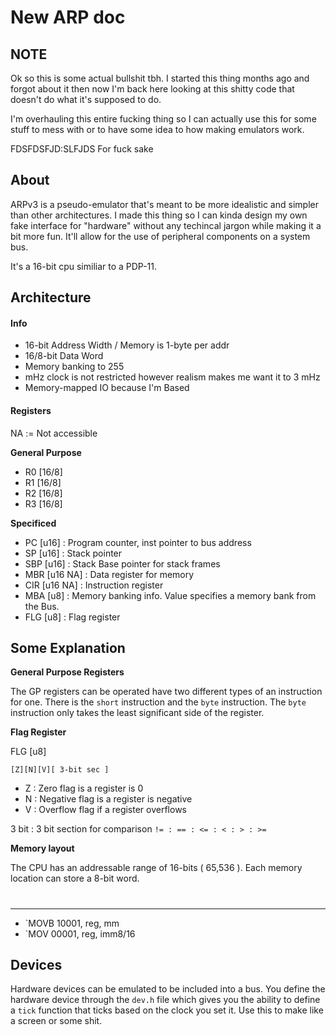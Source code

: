 New ARP doc
===========

NOTE
-----------
Ok so this is some actual bullshit tbh.
I started this thing months ago and forgot about it then now I'm back here looking
at this shitty code that doesn't do what it's supposed to do.

I'm overhauling this entire fucking thing so I can actually use this for some stuff to mess with
or to have some idea to how making emulators work.

FDSFDSFJD:SLFJDS For fuck sake

About
------------
ARPv3 is a pseudo-emulator that's meant to be more idealistic and simpler than other architectures. I made this thing so I can kinda design my own
fake interface for "hardware" without any techincal jargon  while making it a bit more fun. It'll allow for the use of peripheral components on a
system bus.

It's a 16-bit cpu similiar to a PDP-11.

Architecture
------------

#### Info ####
* 16-bit Address Width / Memory is 1-byte per addr
* 16/8-bit Data Word
* Memory banking to 255
* mHz clock is not restricted however realism makes me want it to 3 mHz
* Memory-mapped IO because I'm Based

#### Registers ####

NA := Not accessible

**General Purpose**
* R0 [16/8]
* R1 [16/8]
* R2 [16/8]
* R3 [16/8]

**Specificed**
* PC  [u16]          : Program counter, inst pointer to bus address
* SP  [u16]          : Stack pointer
* SBP [u16]          : Stack Base pointer for stack frames
* MBR [u16 NA]       : Data register for memory
* CIR [u16 NA]       : Instruction register
* MBA [u8]           : Memory banking info. Value specifies a memory bank from the Bus.
* FLG [u8]           : Flag register

Some Explanation
-------------------

**General Purpose Registers**

The GP registers can be operated have two different types of an instruction for one. There is the `short` instruction
and the `byte` instruction. The `byte` instruction only takes the least significant side of the register.

**Flag Register**

FLG [u8]

`[Z][N][V][ 3-bit sec ]`

* Z : Zero flag is a register is 0
* N : Negative flag is a register is negative
* V : Overflow flag if a register overflows

3 bit : 3 bit section for comparison
`!= : == : <= : < : > : >=`

**Memory layout**

The CPU has an addressable range of 16-bits ( 65,536 ). Each memory location can store a 8-bit word.

#

------------
* `MOVB 10001, reg, mm
* `MOV  00001, reg, imm8/16

Devices
-------------------
Hardware devices can be emulated to be included into a bus. You define the hardware device
through the `dev.h` file which gives you the ability to define a `tick` function that
ticks based on the clock you set it. Use this to make like a screen or some shit.
